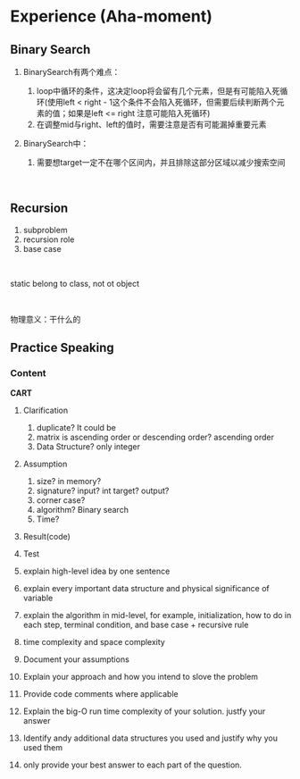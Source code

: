 # Experience (Aha-moment)

## Binary Search

1. BinarySearch有两个难点：
   1. loop中循环的条件，这决定loop将会留有几个元素，但是有可能陷入死循环(使用left < right - 1这个条件不会陷入死循环，但需要后续判断两个元素的值；如果是left <= right 注意可能陷入死循环)
   2. 在调整mid与right、left的值时，需要注意是否有可能漏掉重要元素

2. BinarySearch中：
   1. 需要想target一定不在哪个区间内，并且排除这部分区域以减少搜索空间

<br>

## Recursion

1. subproblem
2. recursion role
3. base case

<br>

static belong to class, not ot object

<br>

物理意义：干什么的

## Practice Speaking

### Content

**CART**

1. Clarification
   1. duplicate? It could be
   2.  matrix is ascending order or descending order?       ascending order
   3. Data Structure?  only integer
2. Assumption
   1. size? in memory?
   2. signature? input? int target? output?
   3. corner case?
   4. algorithm? Binary search
   5. Time?
3. Result(code)
4. Test



1. explain high-level idea by one sentence
2. explain every important data structure and physical significance of variable
3. explain the algorithm in mid-level, for example, initialization, how to do in each step, terminal condition, and base case + recursive rule
4. time complexity and space complexity



1.  Document your assumptions
2.  Explain your approach and how you intend to slove the problem
3.  Provide code comments where applicable
4.  Explain the big-O run time complexity of your solution. justfy your answer
5.  Identify andy additional data structures you used and justify why you used them
6.  only provide your best answer to each part of the question.